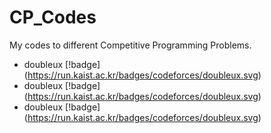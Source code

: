 # CP_Codes
My codes to different Competitive Programming Problems.

* doubleux [!badge] (https://run.kaist.ac.kr/badges/codeforces/doubleux.svg)
* doubleux [!badge] (https://run.kaist.ac.kr/badges/codeforces/doubleux.svg)
* doubleux [!badge] (https://run.kaist.ac.kr/badges/codeforces/doubleux.svg)
